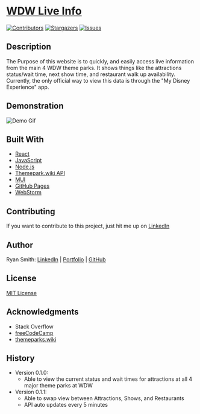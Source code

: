 # [WDW Live Info](https://rpsmith.me/wait_times/)

<!-- PROJECT SHIELDS -->
[![Contributors][contributors-shield]][contributors-url]
[![Stargazers][stars-shield]][stars-url]
[![Issues][issues-shield]][issues-url]

## Description

The Purpose of this website is to quickly, and easily access live information from the main 4 WDW theme parks. It shows
things like the attractions status/wait time, next show time, and restaurant walk up availability. Currently, the only
official way to view this data is through the "My Disney Experience" app.

## Demonstration

![Demo Gif](./Demo.gif)

## Built With

- [React](https://reactjs.org/)
- [JavaScript](https://www.javascript.com/)
- [Node.js](https://nodejs.org/en/)
- [Themepark.wiki API](https://api.themeparks.wiki/docs/v1/)
- [MUI](https://mui.com/)
- [GitHub Pages](https://pages.github.com/)
- [WebStorm](https://www.jetbrains.com/webstorm/)

## Contributing

If you want to contribute to this project, just hit me up on [LinkedIn](https://www.linkedin.com/in/ryan--smith/)

## Author

Ryan Smith: [LinkedIn](https://www.linkedin.com/in/ryan--smith/) | [Portfolio](https://rpsmith.me/)
| [GitHub](https://github.com/rpsmith77)

## License

[MIT License](./License.md)

## Acknowledgments

- Stack Overflow
- [freeCodeCamp](https://www.freecodecamp.org/news)
- [themeparks.wiki](https://themeparks.wiki/)

## History

- Version 0.1.0:
    - Able to view the current status and wait times for attractions at all 4 major theme parks at WDW
- Version 0.1.1:
    - Able to swap view between Attractions, Shows, and Restaurants
    - API auto updates every 5 minutes

<!-- MARKDOWN LINKS & IMAGES -->
<!-- https://www.markdownguide.org/basic-syntax/#reference-style-links -->

[contributors-shield]: https://img.shields.io/github/contributors/rpsmith77/wait_times.svg?style=for-the-badge

[contributors-url]: https://github.com/rpsmith77/wait_times/graphs/contributors

[stars-shield]: https://img.shields.io/github/stars/rpsmith77/wait_times.svg?style=for-the-badge

[stars-url]: https://github.com/rpsmith77/wait_times/stargazers

[issues-shield]: https://img.shields.io/github/issues/rpsmith77/wait_times.svg?style=for-the-badge

[issues-url]: https://github.com/rpsmith77/wait_times/issues
